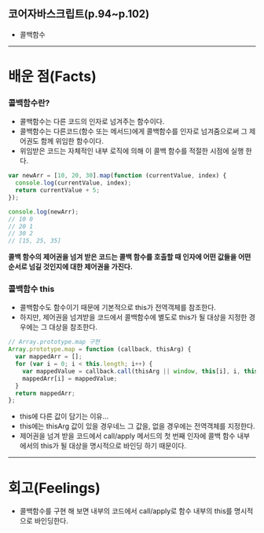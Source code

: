 ## 코어자바스크립트(p.94~p.102)

- 콜백함수

---

# 배운 점(Facts)

### 콜백함수란?

- 콜백함수는 다른 코드의 인자로 넘겨주는 함수이다.
- 콜백함수는 다른코드(함수 또는 메서드)에게 콜백함수를 인자로 넘겨줌으로써 그 제어권도 함께 위임한 함수이다.
- 위임받은 코드는 자체적인 내부 로직에 의해 이 콜백 함수를 적절한 시점에 실행 한다.

```javascript
var newArr = [10, 20, 30].map(function (currentValue, index) {
  console.log(currentValue, index);
  return currentValue + 5;
});

console.log(newArr);
// 10 0
// 20 1
// 30 2
// [15, 25, 35]
```

**콜백 함수의 제어권을 넘겨 받은 코드는 콜백 함수를 호출할 때 인자에 어떤 값들을 어떤 순서로 넘길 것인지에 대한 제어권을 가진다.**

### 콜백함수 this

- 콜백함수도 함수이기 때문에 기본적으로 this가 전역객체를 참조한다.
- 하지만, 제어권을 넘겨받을 코드에서 콜백함수에 별도로 this가 될 대상을 지정한 경우에는 그 대상을 참조한다.

```javascript
// Array.prototype.map 구현
Array.prototype.map = function (callback, thisArg) {
  var mappedArr = [];
  for (var i = 0; i < this.length; i++) {
    var mappedValue = callback.call(thisArg || window, this[i], i, this);
    mappedArr[i] = mappedValue;
  }
  return mappedArr;
};
```

- this에 다른 값이 담기는 이유...
- this에는 thisArg 값이 있을 경우네느 그 값을, 없을 경우에는 전역객체를 지정한다.
- 제어권을 넘겨 받을 코드에서 call/apply 메서드의 첫 번째 인자에 콜백 함수 내부에서의 this가 될 대상을 명시적으로 바인딩 하기 때문이다.

---

# 회고(Feelings)

- 콜백함수를 구현 해 보면 내부의 코드에서 call/apply로 함수 내부의 this를 명시적으로 바인딩한다.
